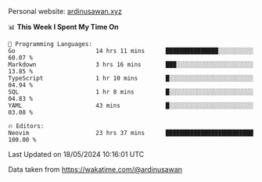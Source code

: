 Personal website: [ardinusawan.xyz](https://ardinusawan.xyz)

<!--START_SECTION:waka-->
📊 **This Week I Spent My Time On** 

```text
💬 Programming Languages: 
Go                       14 hrs 11 mins      ███████████████░░░░░░░░░░   60.07 % 
Markdown                 3 hrs 16 mins       ███░░░░░░░░░░░░░░░░░░░░░░   13.85 % 
TypeScript               1 hr 10 mins        █░░░░░░░░░░░░░░░░░░░░░░░░   04.94 % 
SQL                      1 hr 8 mins         █░░░░░░░░░░░░░░░░░░░░░░░░   04.83 % 
YAML                     43 mins             █░░░░░░░░░░░░░░░░░░░░░░░░   03.08 % 

🔥 Editors: 
Neovim                   23 hrs 37 mins      █████████████████████████   100.00 % 
```


 Last Updated on 18/05/2024 10:16:01 UTC
<!--END_SECTION:waka-->
Data taken from https://wakatime.com/@ardinusawan
